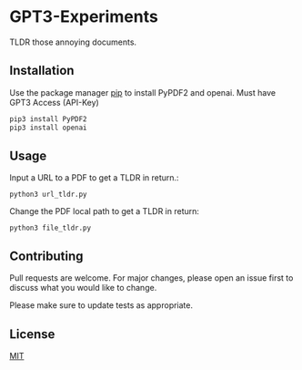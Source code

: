 # GPT3-Experiments

TLDR those annoying documents.

## Installation

Use the package manager [pip](https://pip.pypa.io/en/stable/) to install PyPDF2 and openai.
Must have GPT3 Access (API-Key)

```bash
pip3 install PyPDF2
pip3 install openai
```

## Usage

Input a URL to a PDF to get a TLDR in return.:
```
python3 url_tldr.py
```
Change the PDF local path to get a TLDR in return:
```
python3 file_tldr.py
```

## Contributing
Pull requests are welcome. For major changes, please open an issue first to discuss what you would like to change.

Please make sure to update tests as appropriate.

## License
[MIT](https://choosealicense.com/licenses/mit/)
